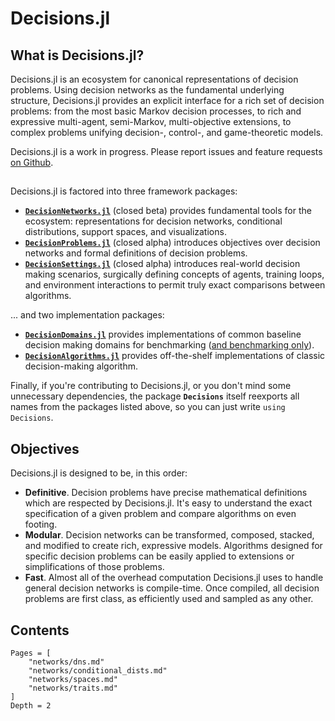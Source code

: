 
# Decisions.jl
## What is Decisions.jl?
Decisions.jl is an ecosystem for canonical representations of decision problems. Using
decision networks as the fundamental underlying structure, Decisions.jl provides an explicit
interface for a rich set of decision problems: from the most basic Markov decision
processes, to rich and expressive multi-agent, semi-Markov, multi-objective extensions, to
complex problems unifying decision-, control-, and game-theoretic models.

Decisions.jl is a work in progress. Please report issues and feature requests [on Github](https://github.com/JuliaDecisionMaking/Decisions.jl/issues).

##

Decisions.jl is factored into three framework packages:

* [**`DecisionNetworks.jl`**](@ref) (closed beta) provides fundamental tools for the
  ecosystem: representations for decision networks, conditional distributions, support
  spaces, and visualizations.
* [**`DecisionProblems.jl`**](@ref) (closed alpha) introduces objectives over decision
  networks and formal definitions of decision problems.
* [**`DecisionSettings.jl`**](@ref) (closed alpha) introduces real-world decision making
  scenarios, surgically defining concepts of agents, training loops, and environment
  interactions to permit truly exact comparisons between algorithms.

... and two implementation packages:

* [**`DecisionDomains.jl`**](@ref) provides implementations of common baseline decision
  making domains for benchmarking ([and benchmarking only](@ref)).
* [**`DecisionAlgorithms.jl`**](@ref) provides off-the-shelf implementations of classic
  decision-making algorithm.

Finally, if you're contributing to Decisions.jl, or you don't mind some unnecessary
dependencies, the package **`Decisions`** itself reexports all names from the packages listed
above, so you can just write `using Decisions`.

## Objectives

Decisions.jl is designed to be, in this order:
* **Definitive**. Decision problems have precise mathematical definitions which are
  respected by Decisions.jl. It's easy to understand the exact specification of a given
  problem and compare algorithms on even footing.
* **Modular**. Decision networks can be transformed, composed, stacked, and modified to
  create rich, expressive models. Algorithms designed for specific decision problems can be
  easily applied to extensions or simplifications of those problems. 
* **Fast**. Almost all of the overhead computation Decisions.jl uses to handle general
  decision networks is compile-time. Once compiled, all decision problems are first class,
  as efficiently used and sampled as any other.

## Contents
```@contents
Pages = [
    "networks/dns.md"
    "networks/conditional_dists.md"
    "networks/spaces.md"
    "networks/traits.md"
]
Depth = 2
```